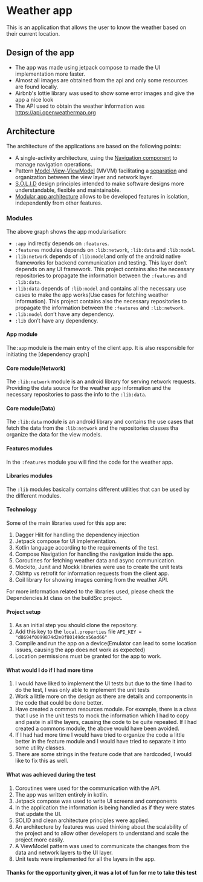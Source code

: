 # Weather app

This is an application that allows the user to know the weather based on their current location.

## Design of the app
- The app was made using jetpack compose to made the UI implementation more faster.
- Almost all images are obtained from the api and only some resources are found locally.
- Airbnb's lottie library was used to show some error images and give the app a nice look
- The API used to obtain the weather information was https://api.openweathermap.org

## Architecture

The architecture of the applications are based on the following points:

- A single-activity architecture, using the [Navigation component](https://developer.android.com/guide/navigation/navigation-getting-started) to manage navigation operations.
- Pattern [Model-View-ViewModel](https://en.wikipedia.org/wiki/Model%E2%80%93view%E2%80%93viewmodel) (MVVM) facilitating a [separation](https://en.wikipedia.org/wiki/Separation_of_concerns) and organization between the view layer and network layer.
- [S.O.L.I.D](https://en.wikipedia.org/wiki/SOLID) design principles intended to make software designs more understandable, flexible and maintainable.
- [Modular app architecture](https://proandroiddev.com/build-a-modular-android-app-architecture-25342d99de82) allows to be developed features in isolation, independently from other features.

### Modules

The above graph shows the app modularisation:
- `:app` indirectly depends on `:features`.
- `:features` modules depends on `:lib:network`, `:lib:data` and `:lib:model`.
- `:lib:network` depends of `:lib:model`and only of the android native frameworks for backend communication and testing. This layer don’t depends on any UI framework. This project contains also the necessary repositories to propagate the information between the `:features` and `:lib:data`.
- `:lib:data` depends of `:lib:model` and contains all the necessary use cases to make the app works(Use cases for fetching weather information). This project contains also the necessary repositories to propagate the information between the `:features` and `:lib:network`.
- `:lib:model` don’t have any dependency.
- `:lib` don’t have any dependency.

#### App module

The`:app` module is the main entry of the client app.  It is also responsible for initiating the [dependency graph]

#### Core module(Network)

The `:lib:network` module is an android library  for serving network requests. Providing the data source for the weather app information and the necessary repositories to pass the info to the `:lib:data`.

#### Core module(Data)

The `:lib:data` module is an android library  and contains the use cases that fetch the data from the `:lib:network` and the repositories classes tha organize the data for the view models.

#### Features modules

In the `:features` module you will find the code for the weather app.

#### Libraries modules

The `:lib` modules basically contains different utilities that can be used by the different modules.

#### Technology

Some of the main libraries used for this app are:

1. Dagger Hilt for handling the dependency injection
2. Jetpack compose for UI implementation.
3. Kotlin language according to the requirements of the test.
4. Compose Navigation for handling the navigation inside the app.
5. Coroutines for fetching weather data and async communication.
6. Mockito, Junit and Mockk libraries were use to create the unit tests
7. Okhttp vs retrofit for information requests from the client app.
8. Coil library for showing images coming from the weather API.

For more information related to the libraries used, please check the Dependencies.kt class on the buildSrc project.

#### Project setup

1. As an initial step you should clone the repository.
2. Add this key to the `local.properties` file `API_KEY = "d8694f0099874d2e0f80149dca56ad66"`
3. Compile and run the app on a device(Emulator can lead to some location issues, causing the app does not work as expected)
4. Location permissions must be granted for the app to work.


#### What would I do if I had more time

1. I would have liked to implement the UI tests but due to the time I had to do the test, I was only able to implement the unit tests
2. Work a little more on the design as there are details and components in the code that could be done better.
3. Have created a common resources module. For example, there is a class that I use in the unit tests to mock the information which I had to copy and paste in all the layers, causing the code to be quite repeated. If I had created a commons module, the above would have been avoided.
4. If I had had more time I would have tried to organize the code a little better in the feature module and I would have tried to separate it into some utility classes.
5. There are some strings in the feature code that are hardcoded, I would like to fix this as well.

#### What was achieved during the test

1. Coroutines were used for the communication with the API.
2. The app was written entirely in kotlin.
3. Jetpack compose was used to write UI screens and components
4. In the application the information is being handled as if they were states that update the UI.
5. SOLID and clean architecture principles were applied.
6. An architecture by features was used thinking about the scalability of the project and to allow other developers to understand and scale the project more easily.
7. A ViewModel pattern was used to communicate the changes from the data and network layers to the UI layer.
8. Unit tests were implemented for all the layers in the app.

#### Thanks for the opportunity given, it was a lot of fun for me to take this test

